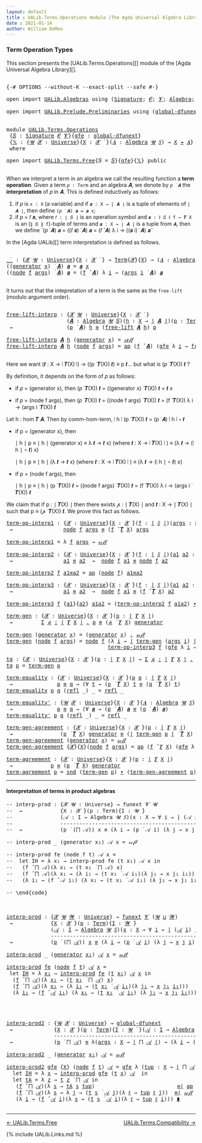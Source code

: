 ```yaml
---
layout: default
title : UALib.Terms.Operations module (The Agda Universal Algebra Library)
date : 2021-01-14
author: William DeMeo
---
```


### <a id="term-operation-types">Term Operation Types</a>

This section presents the [UALib.Terms.Operations][] module of the [Agda Universal Algebra Library][].

<pre class="Agda">

<a id="318" class="Symbol">{-#</a> <a id="322" class="Keyword">OPTIONS</a> <a id="330" class="Pragma">--without-K</a> <a id="342" class="Pragma">--exact-split</a> <a id="356" class="Pragma">--safe</a> <a id="363" class="Symbol">#-}</a>

<a id="368" class="Keyword">open</a> <a id="373" class="Keyword">import</a> <a id="380" href="UALib.Algebras.html" class="Module">UALib.Algebras</a> <a id="395" class="Keyword">using</a> <a id="401" class="Symbol">(</a><a id="402" href="UALib.Algebras.Signatures.html#1457" class="Function">Signature</a><a id="411" class="Symbol">;</a> <a id="413" href="universes.html#613" class="Generalizable">𝓞</a><a id="414" class="Symbol">;</a> <a id="416" href="universes.html#617" class="Generalizable">𝓥</a><a id="417" class="Symbol">;</a> <a id="419" href="UALib.Algebras.Algebras.html#813" class="Function">Algebra</a><a id="426" class="Symbol">;</a> <a id="428" href="UALib.Algebras.Algebras.html#3579" class="Function Operator">_↠_</a><a id="431" class="Symbol">)</a>

<a id="434" class="Keyword">open</a> <a id="439" class="Keyword">import</a> <a id="446" href="UALib.Prelude.Preliminaries.html" class="Module">UALib.Prelude.Preliminaries</a> <a id="474" class="Keyword">using</a> <a id="480" class="Symbol">(</a><a id="481" href="MGS-Subsingleton-Theorems.html#3468" class="Function">global-dfunext</a><a id="495" class="Symbol">;</a> <a id="497" href="universes.html#551" class="Postulate">Universe</a><a id="505" class="Symbol">;</a> <a id="507" href="universes.html#758" class="Function Operator">_̇</a><a id="509" class="Symbol">)</a>


<a id="513" class="Keyword">module</a> <a id="520" href="UALib.Terms.Operations.html" class="Module">UALib.Terms.Operations</a>
 <a id="544" class="Symbol">{</a><a id="545" href="UALib.Terms.Operations.html#545" class="Bound">𝑆</a> <a id="547" class="Symbol">:</a> <a id="549" href="UALib.Algebras.Signatures.html#1457" class="Function">Signature</a> <a id="559" href="universes.html#613" class="Generalizable">𝓞</a> <a id="561" href="universes.html#617" class="Generalizable">𝓥</a><a id="562" class="Symbol">}{</a><a id="564" href="UALib.Terms.Operations.html#564" class="Bound">gfe</a> <a id="568" class="Symbol">:</a> <a id="570" href="MGS-Subsingleton-Theorems.html#3468" class="Function">global-dfunext</a><a id="584" class="Symbol">}</a>
 <a id="587" class="Symbol">{</a><a id="588" href="UALib.Terms.Operations.html#588" class="Bound">𝕏</a> <a id="590" class="Symbol">:</a> <a id="592" class="Symbol">{</a><a id="593" href="UALib.Terms.Operations.html#593" class="Bound">𝓤</a> <a id="595" href="UALib.Terms.Operations.html#595" class="Bound">𝓧</a> <a id="597" class="Symbol">:</a> <a id="599" href="universes.html#551" class="Postulate">Universe</a><a id="607" class="Symbol">}{</a><a id="609" href="UALib.Terms.Operations.html#609" class="Bound">X</a> <a id="611" class="Symbol">:</a> <a id="613" href="UALib.Terms.Operations.html#595" class="Bound">𝓧</a> <a id="615" href="universes.html#758" class="Function Operator">̇</a> <a id="617" class="Symbol">}(</a><a id="619" href="UALib.Terms.Operations.html#619" class="Bound">𝑨</a> <a id="621" class="Symbol">:</a> <a id="623" href="UALib.Algebras.Algebras.html#813" class="Function">Algebra</a> <a id="631" href="UALib.Terms.Operations.html#593" class="Bound">𝓤</a> <a id="633" href="UALib.Terms.Operations.html#545" class="Bound">𝑆</a><a id="634" class="Symbol">)</a> <a id="636" class="Symbol">→</a> <a id="638" href="UALib.Terms.Operations.html#609" class="Bound">X</a> <a id="640" href="UALib.Algebras.Algebras.html#3579" class="Function Operator">↠</a> <a id="642" href="UALib.Terms.Operations.html#619" class="Bound">𝑨</a><a id="643" class="Symbol">}</a>
 <a id="646" class="Keyword">where</a>

<a id="653" class="Keyword">open</a> <a id="658" class="Keyword">import</a> <a id="665" href="UALib.Terms.Free.html" class="Module">UALib.Terms.Free</a><a id="681" class="Symbol">{</a><a id="682" class="Argument">𝑆</a> <a id="684" class="Symbol">=</a> <a id="686" href="UALib.Terms.Operations.html#545" class="Bound">𝑆</a><a id="687" class="Symbol">}{</a><a id="689" href="UALib.Terms.Operations.html#564" class="Bound">gfe</a><a id="692" class="Symbol">}{</a><a id="694" href="UALib.Terms.Operations.html#588" class="Bound">𝕏</a><a id="695" class="Symbol">}</a> <a id="697" class="Keyword">public</a>

</pre>

When we interpret a term in an algebra we call the resulting function a **term operation**.  Given a term `𝑝 : Term` and an algebra 𝑨, we denote by `𝑝 ̇ 𝑨` the **interpretation** of 𝑝 in 𝑨.  This is defined inductively as follows:

1. if 𝑝 is `x : X` (a variable) and if `𝒂 : X → ∣ 𝑨 ∣` is a tuple of elements of `∣ 𝑨 ∣`, then define `(𝑝 ̇ 𝑨) 𝒂 = 𝒂 x`;
2. if 𝑝 = 𝑓 𝒔, where `𝑓 : ∣ 𝑆 ∣` is an operation symbol and `𝒔 : ∥ 𝑆 ∥ f → 𝑻 X` is an (`∥ 𝑆 ∥ f`)-tuple of terms and
    `𝒂 : X → ∣ 𝑨 ∣` is a tuple from `𝑨`, then we define `(𝑝 ̇ 𝑨) 𝒂 = ((𝑓 𝒔) ̇ 𝑨) 𝒂 = (𝑓 ̂ 𝑨) λ i → ((𝒔 i) ̇ 𝑨) 𝒂``

In the [Agda UALib][] term interpretation is defined as follows.

<pre class="Agda">

<a id="_̇_"></a><a id="1383" href="UALib.Terms.Operations.html#1383" class="Function Operator">_̇_</a> <a id="1387" class="Symbol">:</a> <a id="1389" class="Symbol">{</a><a id="1390" href="UALib.Terms.Operations.html#1390" class="Bound">𝓧</a> <a id="1392" href="UALib.Terms.Operations.html#1392" class="Bound">𝓤</a> <a id="1394" class="Symbol">:</a> <a id="1396" href="universes.html#551" class="Postulate">Universe</a><a id="1404" class="Symbol">}{</a><a id="1406" href="UALib.Terms.Operations.html#1406" class="Bound">X</a> <a id="1408" class="Symbol">:</a> <a id="1410" href="UALib.Terms.Operations.html#1390" class="Bound">𝓧</a> <a id="1412" href="universes.html#758" class="Function Operator">̇</a> <a id="1414" class="Symbol">}</a> <a id="1416" class="Symbol">→</a> <a id="1418" href="UALib.Terms.Basic.html#1040" class="Datatype">Term</a><a id="1422" class="Symbol">{</a><a id="1423" href="UALib.Terms.Operations.html#1390" class="Bound">𝓧</a><a id="1424" class="Symbol">}{</a><a id="1426" href="UALib.Terms.Operations.html#1406" class="Bound">X</a><a id="1427" class="Symbol">}</a> <a id="1429" class="Symbol">→</a> <a id="1431" class="Symbol">(</a><a id="1432" href="UALib.Terms.Operations.html#1432" class="Bound">𝑨</a> <a id="1434" class="Symbol">:</a> <a id="1436" href="UALib.Algebras.Algebras.html#813" class="Function">Algebra</a> <a id="1444" href="UALib.Terms.Operations.html#1392" class="Bound">𝓤</a> <a id="1446" href="UALib.Terms.Operations.html#545" class="Bound">𝑆</a><a id="1447" class="Symbol">)</a> <a id="1449" class="Symbol">→</a> <a id="1451" class="Symbol">(</a><a id="1452" href="UALib.Terms.Operations.html#1406" class="Bound">X</a> <a id="1454" class="Symbol">→</a> <a id="1456" href="UALib.Prelude.Preliminaries.html#10371" class="Function Operator">∣</a> <a id="1458" href="UALib.Terms.Operations.html#1432" class="Bound">𝑨</a> <a id="1460" href="UALib.Prelude.Preliminaries.html#10371" class="Function Operator">∣</a><a id="1461" class="Symbol">)</a> <a id="1463" class="Symbol">→</a> <a id="1465" href="UALib.Prelude.Preliminaries.html#10371" class="Function Operator">∣</a> <a id="1467" href="UALib.Terms.Operations.html#1432" class="Bound">𝑨</a> <a id="1469" href="UALib.Prelude.Preliminaries.html#10371" class="Function Operator">∣</a>
<a id="1471" class="Symbol">((</a><a id="1473" href="UALib.Terms.Basic.html#1094" class="InductiveConstructor">generator</a> <a id="1483" href="UALib.Terms.Operations.html#1483" class="Bound">x</a><a id="1484" class="Symbol">)</a> <a id="1486" href="UALib.Terms.Operations.html#1383" class="Function Operator">̇</a> <a id="1488" href="UALib.Terms.Operations.html#1488" class="Bound">𝑨</a><a id="1489" class="Symbol">)</a> <a id="1491" href="UALib.Terms.Operations.html#1491" class="Bound">𝒂</a> <a id="1493" class="Symbol">=</a> <a id="1495" href="UALib.Terms.Operations.html#1491" class="Bound">𝒂</a> <a id="1497" href="UALib.Terms.Operations.html#1483" class="Bound">x</a>
<a id="1499" class="Symbol">((</a><a id="1501" href="UALib.Terms.Basic.html#1123" class="InductiveConstructor">node</a> <a id="1506" href="UALib.Terms.Operations.html#1506" class="Bound">f</a> <a id="1508" href="UALib.Terms.Operations.html#1508" class="Bound">args</a><a id="1512" class="Symbol">)</a> <a id="1514" href="UALib.Terms.Operations.html#1383" class="Function Operator">̇</a> <a id="1516" href="UALib.Terms.Operations.html#1516" class="Bound">𝑨</a><a id="1517" class="Symbol">)</a> <a id="1519" href="UALib.Terms.Operations.html#1519" class="Bound">𝒂</a> <a id="1521" class="Symbol">=</a> <a id="1523" class="Symbol">(</a><a id="1524" href="UALib.Terms.Operations.html#1506" class="Bound">f</a> <a id="1526" href="UALib.Algebras.Algebras.html#3080" class="Function Operator">̂</a> <a id="1528" href="UALib.Terms.Operations.html#1516" class="Bound">𝑨</a><a id="1529" class="Symbol">)</a> <a id="1531" class="Symbol">λ</a> <a id="1533" href="UALib.Terms.Operations.html#1533" class="Bound">i</a> <a id="1535" class="Symbol">→</a> <a id="1537" class="Symbol">(</a><a id="1538" href="UALib.Terms.Operations.html#1508" class="Bound">args</a> <a id="1543" href="UALib.Terms.Operations.html#1533" class="Bound">i</a> <a id="1545" href="UALib.Terms.Operations.html#1383" class="Function Operator">̇</a> <a id="1547" href="UALib.Terms.Operations.html#1516" class="Bound">𝑨</a><a id="1548" class="Symbol">)</a> <a id="1550" href="UALib.Terms.Operations.html#1519" class="Bound">𝒂</a>

</pre>

It turns out that the intepretation of a term is the same as the `free-lift` (modulo argument order).

<pre class="Agda">

<a id="free-lift-interp"></a><a id="1682" href="UALib.Terms.Operations.html#1682" class="Function">free-lift-interp</a> <a id="1699" class="Symbol">:</a> <a id="1701" class="Symbol">{</a><a id="1702" href="UALib.Terms.Operations.html#1702" class="Bound">𝓧</a> <a id="1704" href="UALib.Terms.Operations.html#1704" class="Bound">𝓤</a> <a id="1706" class="Symbol">:</a> <a id="1708" href="universes.html#551" class="Postulate">Universe</a><a id="1716" class="Symbol">}{</a><a id="1718" href="UALib.Terms.Operations.html#1718" class="Bound">X</a> <a id="1720" class="Symbol">:</a> <a id="1722" href="UALib.Terms.Operations.html#1702" class="Bound">𝓧</a> <a id="1724" href="universes.html#758" class="Function Operator">̇</a> <a id="1726" class="Symbol">}</a>
                   <a id="1747" class="Symbol">(</a><a id="1748" href="UALib.Terms.Operations.html#1748" class="Bound">𝑨</a> <a id="1750" class="Symbol">:</a> <a id="1752" href="UALib.Algebras.Algebras.html#813" class="Function">Algebra</a> <a id="1760" href="UALib.Terms.Operations.html#1704" class="Bound">𝓤</a> <a id="1762" href="UALib.Terms.Operations.html#545" class="Bound">𝑆</a><a id="1763" class="Symbol">)(</a><a id="1765" href="UALib.Terms.Operations.html#1765" class="Bound">h</a> <a id="1767" class="Symbol">:</a> <a id="1769" href="UALib.Terms.Operations.html#1718" class="Bound">X</a> <a id="1771" class="Symbol">→</a> <a id="1773" href="UALib.Prelude.Preliminaries.html#10371" class="Function Operator">∣</a> <a id="1775" href="UALib.Terms.Operations.html#1748" class="Bound">𝑨</a> <a id="1777" href="UALib.Prelude.Preliminaries.html#10371" class="Function Operator">∣</a><a id="1778" class="Symbol">)(</a><a id="1780" href="UALib.Terms.Operations.html#1780" class="Bound">p</a> <a id="1782" class="Symbol">:</a> <a id="1784" href="UALib.Terms.Basic.html#1040" class="Datatype">Term</a><a id="1788" class="Symbol">)</a>
 <a id="1791" class="Symbol">→</a>                 <a id="1809" class="Symbol">(</a><a id="1810" href="UALib.Terms.Operations.html#1780" class="Bound">p</a> <a id="1812" href="UALib.Terms.Operations.html#1383" class="Function Operator">̇</a> <a id="1814" href="UALib.Terms.Operations.html#1748" class="Bound">𝑨</a><a id="1815" class="Symbol">)</a> <a id="1817" href="UALib.Terms.Operations.html#1765" class="Bound">h</a> <a id="1819" href="MGS-MLTT.html#4207" class="Datatype Operator">≡</a> <a id="1821" class="Symbol">(</a><a id="1822" href="UALib.Terms.Free.html#1515" class="Function">free-lift</a> <a id="1832" href="UALib.Terms.Operations.html#1748" class="Bound">𝑨</a> <a id="1834" href="UALib.Terms.Operations.html#1765" class="Bound">h</a><a id="1835" class="Symbol">)</a> <a id="1837" href="UALib.Terms.Operations.html#1780" class="Bound">p</a>

<a id="1840" href="UALib.Terms.Operations.html#1682" class="Function">free-lift-interp</a> <a id="1857" href="UALib.Terms.Operations.html#1857" class="Bound">𝑨</a> <a id="1859" href="UALib.Terms.Operations.html#1859" class="Bound">h</a> <a id="1861" class="Symbol">(</a><a id="1862" href="UALib.Terms.Basic.html#1094" class="InductiveConstructor">generator</a> <a id="1872" href="UALib.Terms.Operations.html#1872" class="Bound">x</a><a id="1873" class="Symbol">)</a> <a id="1875" class="Symbol">=</a> <a id="1877" href="MGS-MLTT.html#4221" class="InductiveConstructor">𝓇ℯ𝒻𝓁</a>
<a id="1882" href="UALib.Terms.Operations.html#1682" class="Function">free-lift-interp</a> <a id="1899" href="UALib.Terms.Operations.html#1899" class="Bound">𝑨</a> <a id="1901" href="UALib.Terms.Operations.html#1901" class="Bound">h</a> <a id="1903" class="Symbol">(</a><a id="1904" href="UALib.Terms.Basic.html#1123" class="InductiveConstructor">node</a> <a id="1909" href="UALib.Terms.Operations.html#1909" class="Bound">f</a> <a id="1911" href="UALib.Terms.Operations.html#1911" class="Bound">args</a><a id="1915" class="Symbol">)</a> <a id="1917" class="Symbol">=</a> <a id="1919" href="MGS-MLTT.html#6613" class="Function">ap</a> <a id="1922" class="Symbol">(</a><a id="1923" href="UALib.Terms.Operations.html#1909" class="Bound">f</a> <a id="1925" href="UALib.Algebras.Algebras.html#3080" class="Function Operator">̂</a> <a id="1927" href="UALib.Terms.Operations.html#1899" class="Bound">𝑨</a><a id="1928" class="Symbol">)</a> <a id="1930" class="Symbol">(</a><a id="1931" href="UALib.Terms.Operations.html#564" class="Bound">gfe</a> <a id="1935" class="Symbol">λ</a> <a id="1937" href="UALib.Terms.Operations.html#1937" class="Bound">i</a> <a id="1939" class="Symbol">→</a> <a id="1941" href="UALib.Terms.Operations.html#1682" class="Function">free-lift-interp</a> <a id="1958" href="UALib.Terms.Operations.html#1899" class="Bound">𝑨</a> <a id="1960" href="UALib.Terms.Operations.html#1901" class="Bound">h</a> <a id="1962" class="Symbol">(</a><a id="1963" href="UALib.Terms.Operations.html#1911" class="Bound">args</a> <a id="1968" href="UALib.Terms.Operations.html#1937" class="Bound">i</a><a id="1969" class="Symbol">))</a>

</pre>

Here we want (𝒕 : X → ∣ 𝑻(X) ∣) → ((p ̇ 𝑻(X)) 𝒕) ≡ p 𝒕... but what is (𝑝 ̇ 𝑻(X)) 𝒕 ?

By definition, it depends on the form of 𝑝 as follows:

* if 𝑝 = (generator x), then (𝑝 ̇ 𝑻(X)) 𝒕 = ((generator x) ̇ 𝑻(X)) 𝒕 = 𝒕 x

* if 𝑝 = (node f args), then (𝑝 ̇ 𝑻(X)) 𝒕 = ((node f args) ̇ 𝑻(X)) 𝒕 = (f ̂ 𝑻(X)) λ i → (args i ̇ 𝑻(X)) 𝒕

Let h : hom 𝑻 𝑨. Then by comm-hom-term, ∣ h ∣ (p ̇ 𝑻(X)) 𝒕 = (p ̇ 𝑨) ∣ h ∣ ∘ 𝒕

* if p = (generator x), then

   ∣ h ∣ p ≡ ∣ h ∣ (generator x)
          ≡ λ 𝒕 → 𝒕 x) (where 𝒕 : X → ∣ 𝑻(X) ∣ )
          ≡ (λ 𝒕 → (∣ h ∣ ∘ 𝒕) x)

   ∣ h ∣ p ≡ ∣ h ∣ (λ 𝒕 → 𝒕 x) (where 𝒕 : X → ∣ 𝑻(X) ∣ )
          ≡ (λ 𝒕 → (∣ h ∣ ∘ 𝒕) x)

* if p = (node f args), then

   ∣ h ∣ p ≡ ∣ h ∣  (p ̇ 𝑻(X)) 𝒕 = ((node f args) ̇ 𝑻(X)) 𝒕 = (f ̂ 𝑻(X)) λ i → (args i ̇ 𝑻(X)) 𝒕

We claim that if p : ∣ 𝑻(X) ∣ then there exists 𝓅 : ∣ 𝑻(X) ∣ and 𝒕 : X → ∣ 𝑻(X) ∣ such that p ≡ (𝓅 ̇ 𝑻(X)) 𝒕. We prove this fact as follows.

<pre class="Agda">
<a id="term-op-interp1"></a><a id="2912" href="UALib.Terms.Operations.html#2912" class="Function">term-op-interp1</a> <a id="2928" class="Symbol">:</a> <a id="2930" class="Symbol">{</a><a id="2931" href="UALib.Terms.Operations.html#2931" class="Bound">𝓧</a> <a id="2933" class="Symbol">:</a> <a id="2935" href="universes.html#551" class="Postulate">Universe</a><a id="2943" class="Symbol">}{</a><a id="2945" href="UALib.Terms.Operations.html#2945" class="Bound">X</a> <a id="2947" class="Symbol">:</a> <a id="2949" href="UALib.Terms.Operations.html#2931" class="Bound">𝓧</a> <a id="2951" href="universes.html#758" class="Function Operator">̇</a><a id="2952" class="Symbol">}(</a><a id="2954" href="UALib.Terms.Operations.html#2954" class="Bound">f</a> <a id="2956" class="Symbol">:</a> <a id="2958" href="UALib.Prelude.Preliminaries.html#10371" class="Function Operator">∣</a> <a id="2960" href="UALib.Terms.Operations.html#545" class="Bound">𝑆</a> <a id="2962" href="UALib.Prelude.Preliminaries.html#10371" class="Function Operator">∣</a><a id="2963" class="Symbol">)(</a><a id="2965" href="UALib.Terms.Operations.html#2965" class="Bound">args</a> <a id="2970" class="Symbol">:</a> <a id="2972" href="UALib.Prelude.Preliminaries.html#10452" class="Function Operator">∥</a> <a id="2974" href="UALib.Terms.Operations.html#545" class="Bound">𝑆</a> <a id="2976" href="UALib.Prelude.Preliminaries.html#10452" class="Function Operator">∥</a> <a id="2978" href="UALib.Terms.Operations.html#2954" class="Bound">f</a> <a id="2980" class="Symbol">→</a> <a id="2982" href="UALib.Terms.Basic.html#1040" class="Datatype">Term</a><a id="2986" class="Symbol">)</a>
 <a id="2989" class="Symbol">→</a>                <a id="3006" href="UALib.Terms.Basic.html#1123" class="InductiveConstructor">node</a> <a id="3011" href="UALib.Terms.Operations.html#2954" class="Bound">f</a> <a id="3013" href="UALib.Terms.Operations.html#2965" class="Bound">args</a> <a id="3018" href="MGS-MLTT.html#4207" class="Datatype Operator">≡</a> <a id="3020" class="Symbol">(</a><a id="3021" href="UALib.Terms.Operations.html#2954" class="Bound">f</a> <a id="3023" href="UALib.Algebras.Algebras.html#3080" class="Function Operator">̂</a> <a id="3025" href="UALib.Terms.Free.html#1035" class="Function">𝑻</a> <a id="3027" href="UALib.Terms.Operations.html#2945" class="Bound">X</a><a id="3028" class="Symbol">)</a> <a id="3030" href="UALib.Terms.Operations.html#2965" class="Bound">args</a>

<a id="3036" href="UALib.Terms.Operations.html#2912" class="Function">term-op-interp1</a> <a id="3052" class="Symbol">=</a> <a id="3054" class="Symbol">λ</a> <a id="3056" href="UALib.Terms.Operations.html#3056" class="Bound">f</a> <a id="3058" href="UALib.Terms.Operations.html#3058" class="Bound">args</a> <a id="3063" class="Symbol">→</a> <a id="3065" href="MGS-MLTT.html#4221" class="InductiveConstructor">𝓇ℯ𝒻𝓁</a>

<a id="term-op-interp2"></a><a id="3071" href="UALib.Terms.Operations.html#3071" class="Function">term-op-interp2</a> <a id="3087" class="Symbol">:</a> <a id="3089" class="Symbol">{</a><a id="3090" href="UALib.Terms.Operations.html#3090" class="Bound">𝓧</a> <a id="3092" class="Symbol">:</a> <a id="3094" href="universes.html#551" class="Postulate">Universe</a><a id="3102" class="Symbol">}{</a><a id="3104" href="UALib.Terms.Operations.html#3104" class="Bound">X</a> <a id="3106" class="Symbol">:</a> <a id="3108" href="UALib.Terms.Operations.html#3090" class="Bound">𝓧</a> <a id="3110" href="universes.html#758" class="Function Operator">̇</a><a id="3111" class="Symbol">}(</a><a id="3113" href="UALib.Terms.Operations.html#3113" class="Bound">f</a> <a id="3115" class="Symbol">:</a> <a id="3117" href="UALib.Prelude.Preliminaries.html#10371" class="Function Operator">∣</a> <a id="3119" href="UALib.Terms.Operations.html#545" class="Bound">𝑆</a> <a id="3121" href="UALib.Prelude.Preliminaries.html#10371" class="Function Operator">∣</a><a id="3122" class="Symbol">){</a><a id="3124" href="UALib.Terms.Operations.html#3124" class="Bound">a1</a> <a id="3127" href="UALib.Terms.Operations.html#3127" class="Bound">a2</a> <a id="3130" class="Symbol">:</a> <a id="3132" href="UALib.Prelude.Preliminaries.html#10452" class="Function Operator">∥</a> <a id="3134" href="UALib.Terms.Operations.html#545" class="Bound">𝑆</a> <a id="3136" href="UALib.Prelude.Preliminaries.html#10452" class="Function Operator">∥</a> <a id="3138" href="UALib.Terms.Operations.html#3113" class="Bound">f</a> <a id="3140" class="Symbol">→</a> <a id="3142" href="UALib.Terms.Basic.html#1040" class="Datatype">Term</a><a id="3146" class="Symbol">{</a><a id="3147" href="UALib.Terms.Operations.html#3090" class="Bound">𝓧</a><a id="3148" class="Symbol">}{</a><a id="3150" href="UALib.Terms.Operations.html#3104" class="Bound">X</a><a id="3151" class="Symbol">}}</a>
 <a id="3155" class="Symbol">→</a>                <a id="3172" href="UALib.Terms.Operations.html#3124" class="Bound">a1</a> <a id="3175" href="MGS-MLTT.html#4207" class="Datatype Operator">≡</a> <a id="3177" href="UALib.Terms.Operations.html#3127" class="Bound">a2</a>  <a id="3181" class="Symbol">→</a>  <a id="3184" href="UALib.Terms.Basic.html#1123" class="InductiveConstructor">node</a> <a id="3189" href="UALib.Terms.Operations.html#3113" class="Bound">f</a> <a id="3191" href="UALib.Terms.Operations.html#3124" class="Bound">a1</a> <a id="3194" href="MGS-MLTT.html#4207" class="Datatype Operator">≡</a> <a id="3196" href="UALib.Terms.Basic.html#1123" class="InductiveConstructor">node</a> <a id="3201" href="UALib.Terms.Operations.html#3113" class="Bound">f</a> <a id="3203" href="UALib.Terms.Operations.html#3127" class="Bound">a2</a>

<a id="3207" href="UALib.Terms.Operations.html#3071" class="Function">term-op-interp2</a> <a id="3223" href="UALib.Terms.Operations.html#3223" class="Bound">f</a> <a id="3225" href="UALib.Terms.Operations.html#3225" class="Bound">a1≡a2</a> <a id="3231" class="Symbol">=</a> <a id="3233" href="MGS-MLTT.html#6613" class="Function">ap</a> <a id="3236" class="Symbol">(</a><a id="3237" href="UALib.Terms.Basic.html#1123" class="InductiveConstructor">node</a> <a id="3242" href="UALib.Terms.Operations.html#3223" class="Bound">f</a><a id="3243" class="Symbol">)</a> <a id="3245" href="UALib.Terms.Operations.html#3225" class="Bound">a1≡a2</a>

<a id="term-op-interp3"></a><a id="3252" href="UALib.Terms.Operations.html#3252" class="Function">term-op-interp3</a> <a id="3268" class="Symbol">:</a> <a id="3270" class="Symbol">{</a><a id="3271" href="UALib.Terms.Operations.html#3271" class="Bound">𝓧</a> <a id="3273" class="Symbol">:</a> <a id="3275" href="universes.html#551" class="Postulate">Universe</a><a id="3283" class="Symbol">}{</a><a id="3285" href="UALib.Terms.Operations.html#3285" class="Bound">X</a> <a id="3287" class="Symbol">:</a> <a id="3289" href="UALib.Terms.Operations.html#3271" class="Bound">𝓧</a> <a id="3291" href="universes.html#758" class="Function Operator">̇</a><a id="3292" class="Symbol">}(</a><a id="3294" href="UALib.Terms.Operations.html#3294" class="Bound">f</a> <a id="3296" class="Symbol">:</a> <a id="3298" href="UALib.Prelude.Preliminaries.html#10371" class="Function Operator">∣</a> <a id="3300" href="UALib.Terms.Operations.html#545" class="Bound">𝑆</a> <a id="3302" href="UALib.Prelude.Preliminaries.html#10371" class="Function Operator">∣</a><a id="3303" class="Symbol">){</a><a id="3305" href="UALib.Terms.Operations.html#3305" class="Bound">a1</a> <a id="3308" href="UALib.Terms.Operations.html#3308" class="Bound">a2</a> <a id="3311" class="Symbol">:</a> <a id="3313" href="UALib.Prelude.Preliminaries.html#10452" class="Function Operator">∥</a> <a id="3315" href="UALib.Terms.Operations.html#545" class="Bound">𝑆</a> <a id="3317" href="UALib.Prelude.Preliminaries.html#10452" class="Function Operator">∥</a> <a id="3319" href="UALib.Terms.Operations.html#3294" class="Bound">f</a> <a id="3321" class="Symbol">→</a> <a id="3323" href="UALib.Terms.Basic.html#1040" class="Datatype">Term</a><a id="3327" class="Symbol">}</a>
 <a id="3330" class="Symbol">→</a>                <a id="3347" href="UALib.Terms.Operations.html#3305" class="Bound">a1</a> <a id="3350" href="MGS-MLTT.html#4207" class="Datatype Operator">≡</a> <a id="3352" href="UALib.Terms.Operations.html#3308" class="Bound">a2</a>  <a id="3356" class="Symbol">→</a>  <a id="3359" href="UALib.Terms.Basic.html#1123" class="InductiveConstructor">node</a> <a id="3364" href="UALib.Terms.Operations.html#3294" class="Bound">f</a> <a id="3366" href="UALib.Terms.Operations.html#3305" class="Bound">a1</a> <a id="3369" href="MGS-MLTT.html#4207" class="Datatype Operator">≡</a> <a id="3371" class="Symbol">(</a><a id="3372" href="UALib.Terms.Operations.html#3294" class="Bound">f</a> <a id="3374" href="UALib.Algebras.Algebras.html#3080" class="Function Operator">̂</a> <a id="3376" href="UALib.Terms.Free.html#1035" class="Function">𝑻</a> <a id="3378" href="UALib.Terms.Operations.html#3285" class="Bound">X</a><a id="3379" class="Symbol">)</a> <a id="3381" href="UALib.Terms.Operations.html#3308" class="Bound">a2</a>

<a id="3385" href="UALib.Terms.Operations.html#3252" class="Function">term-op-interp3</a> <a id="3401" href="UALib.Terms.Operations.html#3401" class="Bound">f</a> <a id="3403" class="Symbol">{</a><a id="3404" href="UALib.Terms.Operations.html#3404" class="Bound">a1</a><a id="3406" class="Symbol">}{</a><a id="3408" href="UALib.Terms.Operations.html#3408" class="Bound">a2</a><a id="3410" class="Symbol">}</a> <a id="3412" href="UALib.Terms.Operations.html#3412" class="Bound">a1a2</a> <a id="3417" class="Symbol">=</a> <a id="3419" class="Symbol">(</a><a id="3420" href="UALib.Terms.Operations.html#3071" class="Function">term-op-interp2</a> <a id="3436" href="UALib.Terms.Operations.html#3401" class="Bound">f</a> <a id="3438" href="UALib.Terms.Operations.html#3412" class="Bound">a1a2</a><a id="3442" class="Symbol">)</a> <a id="3444" href="MGS-MLTT.html#5910" class="Function Operator">∙</a> <a id="3446" class="Symbol">(</a><a id="3447" href="UALib.Terms.Operations.html#2912" class="Function">term-op-interp1</a> <a id="3463" href="UALib.Terms.Operations.html#3401" class="Bound">f</a> <a id="3465" href="UALib.Terms.Operations.html#3408" class="Bound">a2</a><a id="3467" class="Symbol">)</a>

<a id="term-gen"></a><a id="3470" href="UALib.Terms.Operations.html#3470" class="Function">term-gen</a> <a id="3479" class="Symbol">:</a> <a id="3481" class="Symbol">{</a><a id="3482" href="UALib.Terms.Operations.html#3482" class="Bound">𝓧</a> <a id="3484" class="Symbol">:</a> <a id="3486" href="universes.html#551" class="Postulate">Universe</a><a id="3494" class="Symbol">}{</a><a id="3496" href="UALib.Terms.Operations.html#3496" class="Bound">X</a> <a id="3498" class="Symbol">:</a> <a id="3500" href="UALib.Terms.Operations.html#3482" class="Bound">𝓧</a> <a id="3502" href="universes.html#758" class="Function Operator">̇</a><a id="3503" class="Symbol">}(</a><a id="3505" href="UALib.Terms.Operations.html#3505" class="Bound">p</a> <a id="3507" class="Symbol">:</a> <a id="3509" href="UALib.Prelude.Preliminaries.html#10371" class="Function Operator">∣</a> <a id="3511" href="UALib.Terms.Free.html#1035" class="Function">𝑻</a> <a id="3513" href="UALib.Terms.Operations.html#3496" class="Bound">X</a> <a id="3515" href="UALib.Prelude.Preliminaries.html#10371" class="Function Operator">∣</a><a id="3516" class="Symbol">)</a>
 <a id="3519" class="Symbol">→</a>         <a id="3529" href="MGS-MLTT.html#3074" class="Function">Σ</a> <a id="3531" href="UALib.Terms.Operations.html#3531" class="Bound">𝓅</a> <a id="3533" href="MGS-MLTT.html#3074" class="Function">꞉</a> <a id="3535" href="UALib.Prelude.Preliminaries.html#10371" class="Function Operator">∣</a> <a id="3537" href="UALib.Terms.Free.html#1035" class="Function">𝑻</a> <a id="3539" href="UALib.Terms.Operations.html#3496" class="Bound">X</a> <a id="3541" href="UALib.Prelude.Preliminaries.html#10371" class="Function Operator">∣</a> <a id="3543" href="MGS-MLTT.html#3074" class="Function">,</a> <a id="3545" href="UALib.Terms.Operations.html#3505" class="Bound">p</a> <a id="3547" href="MGS-MLTT.html#4207" class="Datatype Operator">≡</a> <a id="3549" class="Symbol">(</a><a id="3550" href="UALib.Terms.Operations.html#3531" class="Bound">𝓅</a> <a id="3552" href="UALib.Terms.Operations.html#1383" class="Function Operator">̇</a> <a id="3554" href="UALib.Terms.Free.html#1035" class="Function">𝑻</a> <a id="3556" href="UALib.Terms.Operations.html#3496" class="Bound">X</a><a id="3557" class="Symbol">)</a> <a id="3559" href="UALib.Terms.Basic.html#1094" class="InductiveConstructor">generator</a>

<a id="3570" href="UALib.Terms.Operations.html#3470" class="Function">term-gen</a> <a id="3579" class="Symbol">(</a><a id="3580" href="UALib.Terms.Basic.html#1094" class="InductiveConstructor">generator</a> <a id="3590" href="UALib.Terms.Operations.html#3590" class="Bound">x</a><a id="3591" class="Symbol">)</a> <a id="3593" class="Symbol">=</a> <a id="3595" class="Symbol">(</a><a id="3596" href="UALib.Terms.Basic.html#1094" class="InductiveConstructor">generator</a> <a id="3606" href="UALib.Terms.Operations.html#3590" class="Bound">x</a><a id="3607" class="Symbol">)</a> <a id="3609" href="MGS-MLTT.html#2929" class="InductiveConstructor Operator">,</a> <a id="3611" href="MGS-MLTT.html#4221" class="InductiveConstructor">𝓇ℯ𝒻𝓁</a>
<a id="3616" href="UALib.Terms.Operations.html#3470" class="Function">term-gen</a> <a id="3625" class="Symbol">(</a><a id="3626" href="UALib.Terms.Basic.html#1123" class="InductiveConstructor">node</a> <a id="3631" href="UALib.Terms.Operations.html#3631" class="Bound">f</a> <a id="3633" href="UALib.Terms.Operations.html#3633" class="Bound">args</a><a id="3637" class="Symbol">)</a> <a id="3639" class="Symbol">=</a> <a id="3641" href="UALib.Terms.Basic.html#1123" class="InductiveConstructor">node</a> <a id="3646" href="UALib.Terms.Operations.html#3631" class="Bound">f</a> <a id="3648" class="Symbol">(λ</a> <a id="3651" href="UALib.Terms.Operations.html#3651" class="Bound">i</a> <a id="3653" class="Symbol">→</a> <a id="3655" href="UALib.Prelude.Preliminaries.html#10371" class="Function Operator">∣</a> <a id="3657" href="UALib.Terms.Operations.html#3470" class="Function">term-gen</a> <a id="3666" class="Symbol">(</a><a id="3667" href="UALib.Terms.Operations.html#3633" class="Bound">args</a> <a id="3672" href="UALib.Terms.Operations.html#3651" class="Bound">i</a><a id="3673" class="Symbol">)</a> <a id="3675" href="UALib.Prelude.Preliminaries.html#10371" class="Function Operator">∣</a><a id="3676" class="Symbol">)</a> <a id="3678" href="MGS-MLTT.html#2929" class="InductiveConstructor Operator">,</a>
                                <a id="3712" href="UALib.Terms.Operations.html#3252" class="Function">term-op-interp3</a> <a id="3728" href="UALib.Terms.Operations.html#3631" class="Bound">f</a> <a id="3730" class="Symbol">(</a><a id="3731" href="UALib.Terms.Operations.html#564" class="Bound">gfe</a> <a id="3735" class="Symbol">λ</a> <a id="3737" href="UALib.Terms.Operations.html#3737" class="Bound">i</a> <a id="3739" class="Symbol">→</a> <a id="3741" href="UALib.Prelude.Preliminaries.html#10452" class="Function Operator">∥</a> <a id="3743" href="UALib.Terms.Operations.html#3470" class="Function">term-gen</a> <a id="3752" class="Symbol">(</a><a id="3753" href="UALib.Terms.Operations.html#3633" class="Bound">args</a> <a id="3758" href="UALib.Terms.Operations.html#3737" class="Bound">i</a><a id="3759" class="Symbol">)</a> <a id="3761" href="UALib.Prelude.Preliminaries.html#10452" class="Function Operator">∥</a><a id="3762" class="Symbol">)</a>

<a id="tg"></a><a id="3765" href="UALib.Terms.Operations.html#3765" class="Function">tg</a> <a id="3768" class="Symbol">:</a> <a id="3770" class="Symbol">{</a><a id="3771" href="UALib.Terms.Operations.html#3771" class="Bound">𝓧</a> <a id="3773" class="Symbol">:</a> <a id="3775" href="universes.html#551" class="Postulate">Universe</a><a id="3783" class="Symbol">}{</a><a id="3785" href="UALib.Terms.Operations.html#3785" class="Bound">X</a> <a id="3787" class="Symbol">:</a> <a id="3789" href="UALib.Terms.Operations.html#3771" class="Bound">𝓧</a> <a id="3791" href="universes.html#758" class="Function Operator">̇</a><a id="3792" class="Symbol">}(</a><a id="3794" href="UALib.Terms.Operations.html#3794" class="Bound">p</a> <a id="3796" class="Symbol">:</a> <a id="3798" href="UALib.Prelude.Preliminaries.html#10371" class="Function Operator">∣</a> <a id="3800" href="UALib.Terms.Free.html#1035" class="Function">𝑻</a> <a id="3802" href="UALib.Terms.Operations.html#3785" class="Bound">X</a> <a id="3804" href="UALib.Prelude.Preliminaries.html#10371" class="Function Operator">∣</a><a id="3805" class="Symbol">)</a> <a id="3807" class="Symbol">→</a> <a id="3809" href="MGS-MLTT.html#3074" class="Function">Σ</a> <a id="3811" href="UALib.Terms.Operations.html#3811" class="Bound">𝓅</a> <a id="3813" href="MGS-MLTT.html#3074" class="Function">꞉</a> <a id="3815" href="UALib.Prelude.Preliminaries.html#10371" class="Function Operator">∣</a> <a id="3817" href="UALib.Terms.Free.html#1035" class="Function">𝑻</a> <a id="3819" href="UALib.Terms.Operations.html#3785" class="Bound">X</a> <a id="3821" href="UALib.Prelude.Preliminaries.html#10371" class="Function Operator">∣</a> <a id="3823" href="MGS-MLTT.html#3074" class="Function">,</a> <a id="3825" href="UALib.Terms.Operations.html#3794" class="Bound">p</a> <a id="3827" href="MGS-MLTT.html#4207" class="Datatype Operator">≡</a> <a id="3829" class="Symbol">(</a><a id="3830" href="UALib.Terms.Operations.html#3811" class="Bound">𝓅</a> <a id="3832" href="UALib.Terms.Operations.html#1383" class="Function Operator">̇</a> <a id="3834" href="UALib.Terms.Free.html#1035" class="Function">𝑻</a> <a id="3836" href="UALib.Terms.Operations.html#3785" class="Bound">X</a><a id="3837" class="Symbol">)</a> <a id="3839" href="UALib.Terms.Basic.html#1094" class="InductiveConstructor">generator</a>
<a id="3849" href="UALib.Terms.Operations.html#3765" class="Function">tg</a> <a id="3852" href="UALib.Terms.Operations.html#3852" class="Bound">p</a> <a id="3854" class="Symbol">=</a> <a id="3856" href="UALib.Terms.Operations.html#3470" class="Function">term-gen</a> <a id="3865" href="UALib.Terms.Operations.html#3852" class="Bound">p</a>

<a id="term-equality"></a><a id="3868" href="UALib.Terms.Operations.html#3868" class="Function">term-equality</a> <a id="3882" class="Symbol">:</a> <a id="3884" class="Symbol">{</a><a id="3885" href="UALib.Terms.Operations.html#3885" class="Bound">𝓧</a> <a id="3887" class="Symbol">:</a> <a id="3889" href="universes.html#551" class="Postulate">Universe</a><a id="3897" class="Symbol">}{</a><a id="3899" href="UALib.Terms.Operations.html#3899" class="Bound">X</a> <a id="3901" class="Symbol">:</a> <a id="3903" href="UALib.Terms.Operations.html#3885" class="Bound">𝓧</a> <a id="3905" href="universes.html#758" class="Function Operator">̇</a><a id="3906" class="Symbol">}(</a><a id="3908" href="UALib.Terms.Operations.html#3908" class="Bound">p</a> <a id="3910" href="UALib.Terms.Operations.html#3910" class="Bound">q</a> <a id="3912" class="Symbol">:</a> <a id="3914" href="UALib.Prelude.Preliminaries.html#10371" class="Function Operator">∣</a> <a id="3916" href="UALib.Terms.Free.html#1035" class="Function">𝑻</a> <a id="3918" href="UALib.Terms.Operations.html#3899" class="Bound">X</a> <a id="3920" href="UALib.Prelude.Preliminaries.html#10371" class="Function Operator">∣</a><a id="3921" class="Symbol">)</a>
 <a id="3924" class="Symbol">→</a>              <a id="3939" href="UALib.Terms.Operations.html#3908" class="Bound">p</a> <a id="3941" href="MGS-MLTT.html#4207" class="Datatype Operator">≡</a> <a id="3943" href="UALib.Terms.Operations.html#3910" class="Bound">q</a> <a id="3945" class="Symbol">→</a> <a id="3947" class="Symbol">(∀</a> <a id="3950" href="UALib.Terms.Operations.html#3950" class="Bound">t</a> <a id="3952" class="Symbol">→</a> <a id="3954" class="Symbol">(</a><a id="3955" href="UALib.Terms.Operations.html#3908" class="Bound">p</a> <a id="3957" href="UALib.Terms.Operations.html#1383" class="Function Operator">̇</a> <a id="3959" href="UALib.Terms.Free.html#1035" class="Function">𝑻</a> <a id="3961" href="UALib.Terms.Operations.html#3899" class="Bound">X</a><a id="3962" class="Symbol">)</a> <a id="3964" href="UALib.Terms.Operations.html#3950" class="Bound">t</a> <a id="3966" href="MGS-MLTT.html#4207" class="Datatype Operator">≡</a> <a id="3968" class="Symbol">(</a><a id="3969" href="UALib.Terms.Operations.html#3910" class="Bound">q</a> <a id="3971" href="UALib.Terms.Operations.html#1383" class="Function Operator">̇</a> <a id="3973" href="UALib.Terms.Free.html#1035" class="Function">𝑻</a> <a id="3975" href="UALib.Terms.Operations.html#3899" class="Bound">X</a><a id="3976" class="Symbol">)</a> <a id="3978" href="UALib.Terms.Operations.html#3950" class="Bound">t</a><a id="3979" class="Symbol">)</a>
<a id="3981" href="UALib.Terms.Operations.html#3868" class="Function">term-equality</a> <a id="3995" href="UALib.Terms.Operations.html#3995" class="Bound">p</a> <a id="3997" href="UALib.Terms.Operations.html#3997" class="Bound">q</a> <a id="3999" class="Symbol">(</a><a id="4000" href="UALib.Prelude.Preliminaries.html#5690" class="InductiveConstructor">refl</a> <a id="4005" class="Symbol">_)</a> <a id="4008" class="Symbol">_</a> <a id="4010" class="Symbol">=</a> <a id="4012" href="UALib.Prelude.Preliminaries.html#5690" class="InductiveConstructor">refl</a> <a id="4017" class="Symbol">_</a>

<a id="term-equality&#39;"></a><a id="4020" href="UALib.Terms.Operations.html#4020" class="Function">term-equality&#39;</a> <a id="4035" class="Symbol">:</a> <a id="4037" class="Symbol">{</a><a id="4038" href="UALib.Terms.Operations.html#4038" class="Bound">𝓤</a> <a id="4040" href="UALib.Terms.Operations.html#4040" class="Bound">𝓧</a> <a id="4042" class="Symbol">:</a> <a id="4044" href="universes.html#551" class="Postulate">Universe</a><a id="4052" class="Symbol">}{</a><a id="4054" href="UALib.Terms.Operations.html#4054" class="Bound">X</a> <a id="4056" class="Symbol">:</a> <a id="4058" href="UALib.Terms.Operations.html#4040" class="Bound">𝓧</a> <a id="4060" href="universes.html#758" class="Function Operator">̇</a><a id="4061" class="Symbol">}{</a><a id="4063" href="UALib.Terms.Operations.html#4063" class="Bound">𝑨</a> <a id="4065" class="Symbol">:</a> <a id="4067" href="UALib.Algebras.Algebras.html#813" class="Function">Algebra</a> <a id="4075" href="UALib.Terms.Operations.html#4038" class="Bound">𝓤</a> <a id="4077" href="UALib.Terms.Operations.html#545" class="Bound">𝑆</a><a id="4078" class="Symbol">}(</a><a id="4080" href="UALib.Terms.Operations.html#4080" class="Bound">p</a> <a id="4082" href="UALib.Terms.Operations.html#4082" class="Bound">q</a> <a id="4084" class="Symbol">:</a> <a id="4086" href="UALib.Prelude.Preliminaries.html#10371" class="Function Operator">∣</a> <a id="4088" href="UALib.Terms.Free.html#1035" class="Function">𝑻</a> <a id="4090" href="UALib.Terms.Operations.html#4054" class="Bound">X</a> <a id="4092" href="UALib.Prelude.Preliminaries.html#10371" class="Function Operator">∣</a><a id="4093" class="Symbol">)</a>
 <a id="4096" class="Symbol">→</a>              <a id="4111" href="UALib.Terms.Operations.html#4080" class="Bound">p</a> <a id="4113" href="MGS-MLTT.html#4207" class="Datatype Operator">≡</a> <a id="4115" href="UALib.Terms.Operations.html#4082" class="Bound">q</a> <a id="4117" class="Symbol">→</a> <a id="4119" class="Symbol">(∀</a> <a id="4122" href="UALib.Terms.Operations.html#4122" class="Bound">𝒂</a> <a id="4124" class="Symbol">→</a> <a id="4126" class="Symbol">(</a><a id="4127" href="UALib.Terms.Operations.html#4080" class="Bound">p</a> <a id="4129" href="UALib.Terms.Operations.html#1383" class="Function Operator">̇</a> <a id="4131" href="UALib.Terms.Operations.html#4063" class="Bound">𝑨</a><a id="4132" class="Symbol">)</a> <a id="4134" href="UALib.Terms.Operations.html#4122" class="Bound">𝒂</a> <a id="4136" href="MGS-MLTT.html#4207" class="Datatype Operator">≡</a> <a id="4138" class="Symbol">(</a><a id="4139" href="UALib.Terms.Operations.html#4082" class="Bound">q</a> <a id="4141" href="UALib.Terms.Operations.html#1383" class="Function Operator">̇</a> <a id="4143" href="UALib.Terms.Operations.html#4063" class="Bound">𝑨</a><a id="4144" class="Symbol">)</a> <a id="4146" href="UALib.Terms.Operations.html#4122" class="Bound">𝒂</a><a id="4147" class="Symbol">)</a>
<a id="4149" href="UALib.Terms.Operations.html#4020" class="Function">term-equality&#39;</a> <a id="4164" href="UALib.Terms.Operations.html#4164" class="Bound">p</a> <a id="4166" href="UALib.Terms.Operations.html#4166" class="Bound">q</a> <a id="4168" class="Symbol">(</a><a id="4169" href="UALib.Prelude.Preliminaries.html#5690" class="InductiveConstructor">refl</a> <a id="4174" class="Symbol">_)</a> <a id="4177" class="Symbol">_</a> <a id="4179" class="Symbol">=</a> <a id="4181" href="UALib.Prelude.Preliminaries.html#5690" class="InductiveConstructor">refl</a> <a id="4186" class="Symbol">_</a>

<a id="term-gen-agreement"></a><a id="4189" href="UALib.Terms.Operations.html#4189" class="Function">term-gen-agreement</a> <a id="4208" class="Symbol">:</a> <a id="4210" class="Symbol">{</a><a id="4211" href="UALib.Terms.Operations.html#4211" class="Bound">𝓧</a> <a id="4213" class="Symbol">:</a> <a id="4215" href="universes.html#551" class="Postulate">Universe</a><a id="4223" class="Symbol">}{</a><a id="4225" href="UALib.Terms.Operations.html#4225" class="Bound">X</a> <a id="4227" class="Symbol">:</a> <a id="4229" href="UALib.Terms.Operations.html#4211" class="Bound">𝓧</a> <a id="4231" href="universes.html#758" class="Function Operator">̇</a><a id="4232" class="Symbol">}(</a><a id="4234" href="UALib.Terms.Operations.html#4234" class="Bound">p</a> <a id="4236" class="Symbol">:</a> <a id="4238" href="UALib.Prelude.Preliminaries.html#10371" class="Function Operator">∣</a> <a id="4240" href="UALib.Terms.Free.html#1035" class="Function">𝑻</a> <a id="4242" href="UALib.Terms.Operations.html#4225" class="Bound">X</a> <a id="4244" href="UALib.Prelude.Preliminaries.html#10371" class="Function Operator">∣</a><a id="4245" class="Symbol">)</a>
 <a id="4248" class="Symbol">→</a>               <a id="4264" class="Symbol">(</a><a id="4265" href="UALib.Terms.Operations.html#4234" class="Bound">p</a> <a id="4267" href="UALib.Terms.Operations.html#1383" class="Function Operator">̇</a> <a id="4269" href="UALib.Terms.Free.html#1035" class="Function">𝑻</a> <a id="4271" href="UALib.Terms.Operations.html#4225" class="Bound">X</a><a id="4272" class="Symbol">)</a> <a id="4274" href="UALib.Terms.Basic.html#1094" class="InductiveConstructor">generator</a> <a id="4284" href="MGS-MLTT.html#4207" class="Datatype Operator">≡</a> <a id="4286" class="Symbol">(</a><a id="4287" href="UALib.Prelude.Preliminaries.html#10371" class="Function Operator">∣</a> <a id="4289" href="UALib.Terms.Operations.html#3470" class="Function">term-gen</a> <a id="4298" href="UALib.Terms.Operations.html#4234" class="Bound">p</a> <a id="4300" href="UALib.Prelude.Preliminaries.html#10371" class="Function Operator">∣</a> <a id="4302" href="UALib.Terms.Operations.html#1383" class="Function Operator">̇</a> <a id="4304" href="UALib.Terms.Free.html#1035" class="Function">𝑻</a> <a id="4306" href="UALib.Terms.Operations.html#4225" class="Bound">X</a><a id="4307" class="Symbol">)</a> <a id="4309" href="UALib.Terms.Basic.html#1094" class="InductiveConstructor">generator</a>
<a id="4319" href="UALib.Terms.Operations.html#4189" class="Function">term-gen-agreement</a> <a id="4338" class="Symbol">(</a><a id="4339" href="UALib.Terms.Basic.html#1094" class="InductiveConstructor">generator</a> <a id="4349" href="UALib.Terms.Operations.html#4349" class="Bound">x</a><a id="4350" class="Symbol">)</a> <a id="4352" class="Symbol">=</a> <a id="4354" href="MGS-MLTT.html#4221" class="InductiveConstructor">𝓇ℯ𝒻𝓁</a>
<a id="4359" href="UALib.Terms.Operations.html#4189" class="Function">term-gen-agreement</a> <a id="4378" class="Symbol">{</a><a id="4379" href="UALib.Terms.Operations.html#4379" class="Bound">𝓧</a><a id="4380" class="Symbol">}{</a><a id="4382" href="UALib.Terms.Operations.html#4382" class="Bound">X</a><a id="4383" class="Symbol">}(</a><a id="4385" href="UALib.Terms.Basic.html#1123" class="InductiveConstructor">node</a> <a id="4390" href="UALib.Terms.Operations.html#4390" class="Bound">f</a> <a id="4392" href="UALib.Terms.Operations.html#4392" class="Bound">args</a><a id="4396" class="Symbol">)</a> <a id="4398" class="Symbol">=</a> <a id="4400" href="MGS-MLTT.html#6613" class="Function">ap</a> <a id="4403" class="Symbol">(</a><a id="4404" href="UALib.Terms.Operations.html#4390" class="Bound">f</a> <a id="4406" href="UALib.Algebras.Algebras.html#3080" class="Function Operator">̂</a> <a id="4408" href="UALib.Terms.Free.html#1035" class="Function">𝑻</a> <a id="4410" href="UALib.Terms.Operations.html#4382" class="Bound">X</a><a id="4411" class="Symbol">)</a> <a id="4413" class="Symbol">(</a><a id="4414" href="UALib.Terms.Operations.html#564" class="Bound">gfe</a> <a id="4418" class="Symbol">λ</a> <a id="4420" href="UALib.Terms.Operations.html#4420" class="Bound">x</a> <a id="4422" class="Symbol">→</a> <a id="4424" href="UALib.Terms.Operations.html#4189" class="Function">term-gen-agreement</a> <a id="4443" class="Symbol">(</a><a id="4444" href="UALib.Terms.Operations.html#4392" class="Bound">args</a> <a id="4449" href="UALib.Terms.Operations.html#4420" class="Bound">x</a><a id="4450" class="Symbol">))</a>

<a id="term-agreement"></a><a id="4454" href="UALib.Terms.Operations.html#4454" class="Function">term-agreement</a> <a id="4469" class="Symbol">:</a> <a id="4471" class="Symbol">{</a><a id="4472" href="UALib.Terms.Operations.html#4472" class="Bound">𝓧</a> <a id="4474" class="Symbol">:</a> <a id="4476" href="universes.html#551" class="Postulate">Universe</a><a id="4484" class="Symbol">}{</a><a id="4486" href="UALib.Terms.Operations.html#4486" class="Bound">X</a> <a id="4488" class="Symbol">:</a> <a id="4490" href="UALib.Terms.Operations.html#4472" class="Bound">𝓧</a> <a id="4492" href="universes.html#758" class="Function Operator">̇</a><a id="4493" class="Symbol">}(</a><a id="4495" href="UALib.Terms.Operations.html#4495" class="Bound">p</a> <a id="4497" class="Symbol">:</a> <a id="4499" href="UALib.Prelude.Preliminaries.html#10371" class="Function Operator">∣</a> <a id="4501" href="UALib.Terms.Free.html#1035" class="Function">𝑻</a> <a id="4503" href="UALib.Terms.Operations.html#4486" class="Bound">X</a> <a id="4505" href="UALib.Prelude.Preliminaries.html#10371" class="Function Operator">∣</a><a id="4506" class="Symbol">)</a>
 <a id="4509" class="Symbol">→</a>            <a id="4522" href="UALib.Terms.Operations.html#4495" class="Bound">p</a> <a id="4524" href="MGS-MLTT.html#4207" class="Datatype Operator">≡</a> <a id="4526" class="Symbol">(</a><a id="4527" href="UALib.Terms.Operations.html#4495" class="Bound">p</a> <a id="4529" href="UALib.Terms.Operations.html#1383" class="Function Operator">̇</a> <a id="4531" href="UALib.Terms.Free.html#1035" class="Function">𝑻</a> <a id="4533" href="UALib.Terms.Operations.html#4486" class="Bound">X</a><a id="4534" class="Symbol">)</a> <a id="4536" href="UALib.Terms.Basic.html#1094" class="InductiveConstructor">generator</a>
<a id="4546" href="UALib.Terms.Operations.html#4454" class="Function">term-agreement</a> <a id="4561" href="UALib.Terms.Operations.html#4561" class="Bound">p</a> <a id="4563" class="Symbol">=</a> <a id="4565" href="UALib.Prelude.Preliminaries.html#10456" class="Function">snd</a> <a id="4569" class="Symbol">(</a><a id="4570" href="UALib.Terms.Operations.html#3470" class="Function">term-gen</a> <a id="4579" href="UALib.Terms.Operations.html#4561" class="Bound">p</a><a id="4580" class="Symbol">)</a> <a id="4582" href="MGS-MLTT.html#5910" class="Function Operator">∙</a> <a id="4584" class="Symbol">(</a><a id="4585" href="UALib.Terms.Operations.html#4189" class="Function">term-gen-agreement</a> <a id="4604" href="UALib.Terms.Operations.html#4561" class="Bound">p</a><a id="4605" class="Symbol">)</a><a id="4606" href="MGS-MLTT.html#6125" class="Function Operator">⁻¹</a>
</pre>

-----------------------------------

#### <a id="interpretation-of-terms-in-product-algebras">Interpretation of terms in product algebras</a>

<pre class="Agda">
<a id="4777" class="Comment">-- interp-prod : {𝓧 𝓤 : Universe} → funext 𝓥 𝓤</a>
<a id="4824" class="Comment">--  →            {X : 𝓧 ̇}(p : Term){I : 𝓤 ̇}</a>
<a id="4870" class="Comment">--               (𝒜 : I → Algebra 𝓤 𝑆)(x : X → ∀ i → ∣ (𝒜 i) ∣)</a>
<a id="4934" class="Comment">--               --------------------------------------------------------</a>
<a id="5008" class="Comment">--  →            (p ̇ (⨅ 𝒜)) x ≡ (λ i → (p ̇ 𝒜 i) (λ j → x j i))</a>

<a id="5074" class="Comment">-- interp-prod _ (generator x₁) 𝒜 x = 𝓇ℯ𝒻𝓁</a>

<a id="5118" class="Comment">-- interp-prod fe (node f t) 𝒜 x =</a>
<a id="5153" class="Comment">--  let IH = λ x₁ → interp-prod fe (t x₁) 𝒜 x in</a>
<a id="5202" class="Comment">--   (f ̂ ⨅ 𝒜)(λ x₁ → (t x₁ ̇ ⨅ 𝒜) x)                             ≡⟨ ap (f ̂ ⨅ 𝒜)(fe IH) ⟩</a>
<a id="5293" class="Comment">--   (f ̂ ⨅ 𝒜)(λ x₁ → (λ i₁ → (t x₁ ̇ 𝒜 i₁)(λ j₁ → x j₁ i₁)))     ≡⟨ 𝓇ℯ𝒻𝓁 ⟩</a>
<a id="5369" class="Comment">--   (λ i₁ → (f ̂ 𝒜 i₁) (λ x₁ → (t x₁ ̇ 𝒜 i₁) (λ j₁ → x j₁ i₁)))   ∎</a>

<a id="5439" class="Comment">-- \end{code}</a>



<a id="interp-prod"></a><a id="5456" href="UALib.Terms.Operations.html#5456" class="Function">interp-prod</a> <a id="5468" class="Symbol">:</a> <a id="5470" class="Symbol">{</a><a id="5471" href="UALib.Terms.Operations.html#5471" class="Bound">𝓧</a> <a id="5473" href="UALib.Terms.Operations.html#5473" class="Bound">𝓤</a> <a id="5475" href="UALib.Terms.Operations.html#5475" class="Bound">𝓦</a> <a id="5477" class="Symbol">:</a> <a id="5479" href="universes.html#551" class="Postulate">Universe</a><a id="5487" class="Symbol">}</a> <a id="5489" class="Symbol">→</a> <a id="5491" href="MGS-FunExt-from-Univalence.html#393" class="Function">funext</a> <a id="5498" href="UALib.Terms.Operations.html#561" class="Bound">𝓥</a> <a id="5500" class="Symbol">(</a><a id="5501" href="UALib.Terms.Operations.html#5473" class="Bound">𝓤</a> <a id="5503" href="Agda.Primitive.html#636" class="Function Operator">⊔</a> <a id="5505" href="UALib.Terms.Operations.html#5475" class="Bound">𝓦</a><a id="5506" class="Symbol">)</a>
 <a id="5509" class="Symbol">→</a>            <a id="5522" class="Symbol">{</a><a id="5523" href="UALib.Terms.Operations.html#5523" class="Bound">X</a> <a id="5525" class="Symbol">:</a> <a id="5527" href="UALib.Terms.Operations.html#5471" class="Bound">𝓧</a> <a id="5529" href="universes.html#758" class="Function Operator">̇</a><a id="5530" class="Symbol">}(</a><a id="5532" href="UALib.Terms.Operations.html#5532" class="Bound">p</a> <a id="5534" class="Symbol">:</a> <a id="5536" href="UALib.Terms.Basic.html#1040" class="Datatype">Term</a><a id="5540" class="Symbol">){</a><a id="5542" href="UALib.Terms.Operations.html#5542" class="Bound">I</a> <a id="5544" class="Symbol">:</a> <a id="5546" href="UALib.Terms.Operations.html#5475" class="Bound">𝓦</a> <a id="5548" href="universes.html#758" class="Function Operator">̇</a><a id="5549" class="Symbol">}</a>
              <a id="5565" class="Symbol">(</a><a id="5566" href="UALib.Terms.Operations.html#5566" class="Bound">𝒜</a> <a id="5568" class="Symbol">:</a> <a id="5570" href="UALib.Terms.Operations.html#5542" class="Bound">I</a> <a id="5572" class="Symbol">→</a> <a id="5574" href="UALib.Algebras.Algebras.html#813" class="Function">Algebra</a> <a id="5582" href="UALib.Terms.Operations.html#5473" class="Bound">𝓤</a> <a id="5584" href="UALib.Terms.Operations.html#545" class="Bound">𝑆</a><a id="5585" class="Symbol">)(</a><a id="5587" href="UALib.Terms.Operations.html#5587" class="Bound">x</a> <a id="5589" class="Symbol">:</a> <a id="5591" href="UALib.Terms.Operations.html#5523" class="Bound">X</a> <a id="5593" class="Symbol">→</a> <a id="5595" class="Symbol">∀</a> <a id="5597" href="UALib.Terms.Operations.html#5597" class="Bound">i</a> <a id="5599" class="Symbol">→</a> <a id="5601" href="UALib.Prelude.Preliminaries.html#10371" class="Function Operator">∣</a> <a id="5603" class="Symbol">(</a><a id="5604" href="UALib.Terms.Operations.html#5566" class="Bound">𝒜</a> <a id="5606" href="UALib.Terms.Operations.html#5597" class="Bound">i</a><a id="5607" class="Symbol">)</a> <a id="5609" href="UALib.Prelude.Preliminaries.html#10371" class="Function Operator">∣</a><a id="5610" class="Symbol">)</a>
              <a id="5626" class="Comment">--------------------------------------------------------</a>
 <a id="5684" class="Symbol">→</a>            <a id="5697" class="Symbol">(</a><a id="5698" href="UALib.Terms.Operations.html#5532" class="Bound">p</a> <a id="5700" href="UALib.Terms.Operations.html#1383" class="Function Operator">̇</a> <a id="5702" class="Symbol">(</a><a id="5703" href="UALib.Algebras.Products.html#676" class="Function">⨅</a> <a id="5705" href="UALib.Terms.Operations.html#5566" class="Bound">𝒜</a><a id="5706" class="Symbol">))</a> <a id="5709" href="UALib.Terms.Operations.html#5587" class="Bound">x</a> <a id="5711" href="MGS-MLTT.html#4207" class="Datatype Operator">≡</a> <a id="5713" class="Symbol">(λ</a> <a id="5716" href="UALib.Terms.Operations.html#5716" class="Bound">i</a> <a id="5718" class="Symbol">→</a> <a id="5720" class="Symbol">(</a><a id="5721" href="UALib.Terms.Operations.html#5532" class="Bound">p</a> <a id="5723" href="UALib.Terms.Operations.html#1383" class="Function Operator">̇</a> <a id="5725" href="UALib.Terms.Operations.html#5566" class="Bound">𝒜</a> <a id="5727" href="UALib.Terms.Operations.html#5716" class="Bound">i</a><a id="5728" class="Symbol">)</a> <a id="5730" class="Symbol">(λ</a> <a id="5733" href="UALib.Terms.Operations.html#5733" class="Bound">j</a> <a id="5735" class="Symbol">→</a> <a id="5737" href="UALib.Terms.Operations.html#5587" class="Bound">x</a> <a id="5739" href="UALib.Terms.Operations.html#5733" class="Bound">j</a> <a id="5741" href="UALib.Terms.Operations.html#5716" class="Bound">i</a><a id="5742" class="Symbol">))</a>

<a id="5746" href="UALib.Terms.Operations.html#5456" class="Function">interp-prod</a> <a id="5758" class="Symbol">_</a> <a id="5760" class="Symbol">(</a><a id="5761" href="UALib.Terms.Basic.html#1094" class="InductiveConstructor">generator</a> <a id="5771" href="UALib.Terms.Operations.html#5771" class="Bound">x₁</a><a id="5773" class="Symbol">)</a> <a id="5775" href="UALib.Terms.Operations.html#5775" class="Bound">𝒜</a> <a id="5777" href="UALib.Terms.Operations.html#5777" class="Bound">x</a> <a id="5779" class="Symbol">=</a> <a id="5781" href="MGS-MLTT.html#4221" class="InductiveConstructor">𝓇ℯ𝒻𝓁</a>

<a id="5787" href="UALib.Terms.Operations.html#5456" class="Function">interp-prod</a> <a id="5799" href="UALib.Terms.Operations.html#5799" class="Bound">fe</a> <a id="5802" class="Symbol">(</a><a id="5803" href="UALib.Terms.Basic.html#1123" class="InductiveConstructor">node</a> <a id="5808" href="UALib.Terms.Operations.html#5808" class="Bound">f</a> <a id="5810" href="UALib.Terms.Operations.html#5810" class="Bound">t</a><a id="5811" class="Symbol">)</a> <a id="5813" href="UALib.Terms.Operations.html#5813" class="Bound">𝒜</a> <a id="5815" href="UALib.Terms.Operations.html#5815" class="Bound">x</a> <a id="5817" class="Symbol">=</a>
 <a id="5820" class="Keyword">let</a> <a id="5824" href="UALib.Terms.Operations.html#5824" class="Bound">IH</a> <a id="5827" class="Symbol">=</a> <a id="5829" class="Symbol">λ</a> <a id="5831" href="UALib.Terms.Operations.html#5831" class="Bound">x₁</a> <a id="5834" class="Symbol">→</a> <a id="5836" href="UALib.Terms.Operations.html#5456" class="Function">interp-prod</a> <a id="5848" href="UALib.Terms.Operations.html#5799" class="Bound">fe</a> <a id="5851" class="Symbol">(</a><a id="5852" href="UALib.Terms.Operations.html#5810" class="Bound">t</a> <a id="5854" href="UALib.Terms.Operations.html#5831" class="Bound">x₁</a><a id="5856" class="Symbol">)</a> <a id="5858" href="UALib.Terms.Operations.html#5813" class="Bound">𝒜</a> <a id="5860" href="UALib.Terms.Operations.html#5815" class="Bound">x</a> <a id="5862" class="Keyword">in</a>
  <a id="5867" class="Symbol">(</a><a id="5868" href="UALib.Terms.Operations.html#5808" class="Bound">f</a> <a id="5870" href="UALib.Algebras.Algebras.html#3080" class="Function Operator">̂</a> <a id="5872" href="UALib.Algebras.Products.html#676" class="Function">⨅</a> <a id="5874" href="UALib.Terms.Operations.html#5813" class="Bound">𝒜</a><a id="5875" class="Symbol">)(λ</a> <a id="5879" href="UALib.Terms.Operations.html#5879" class="Bound">x₁</a> <a id="5882" class="Symbol">→</a> <a id="5884" class="Symbol">(</a><a id="5885" href="UALib.Terms.Operations.html#5810" class="Bound">t</a> <a id="5887" href="UALib.Terms.Operations.html#5879" class="Bound">x₁</a> <a id="5890" href="UALib.Terms.Operations.html#1383" class="Function Operator">̇</a> <a id="5892" href="UALib.Algebras.Products.html#676" class="Function">⨅</a> <a id="5894" href="UALib.Terms.Operations.html#5813" class="Bound">𝒜</a><a id="5895" class="Symbol">)</a> <a id="5897" href="UALib.Terms.Operations.html#5815" class="Bound">x</a><a id="5898" class="Symbol">)</a>                             <a id="5928" href="MGS-MLTT.html#5997" class="Function Operator">≡⟨</a> <a id="5931" href="MGS-MLTT.html#6613" class="Function">ap</a> <a id="5934" class="Symbol">(</a><a id="5935" href="UALib.Terms.Operations.html#5808" class="Bound">f</a> <a id="5937" href="UALib.Algebras.Algebras.html#3080" class="Function Operator">̂</a> <a id="5939" href="UALib.Algebras.Products.html#676" class="Function">⨅</a> <a id="5941" href="UALib.Terms.Operations.html#5813" class="Bound">𝒜</a><a id="5942" class="Symbol">)(</a><a id="5944" href="UALib.Terms.Operations.html#5799" class="Bound">fe</a> <a id="5947" href="UALib.Terms.Operations.html#5824" class="Bound">IH</a><a id="5949" class="Symbol">)</a> <a id="5951" href="MGS-MLTT.html#5997" class="Function Operator">⟩</a>
  <a id="5955" class="Symbol">(</a><a id="5956" href="UALib.Terms.Operations.html#5808" class="Bound">f</a> <a id="5958" href="UALib.Algebras.Algebras.html#3080" class="Function Operator">̂</a> <a id="5960" href="UALib.Algebras.Products.html#676" class="Function">⨅</a> <a id="5962" href="UALib.Terms.Operations.html#5813" class="Bound">𝒜</a><a id="5963" class="Symbol">)(λ</a> <a id="5967" href="UALib.Terms.Operations.html#5967" class="Bound">x₁</a> <a id="5970" class="Symbol">→</a> <a id="5972" class="Symbol">(λ</a> <a id="5975" href="UALib.Terms.Operations.html#5975" class="Bound">i₁</a> <a id="5978" class="Symbol">→</a> <a id="5980" class="Symbol">(</a><a id="5981" href="UALib.Terms.Operations.html#5810" class="Bound">t</a> <a id="5983" href="UALib.Terms.Operations.html#5967" class="Bound">x₁</a> <a id="5986" href="UALib.Terms.Operations.html#1383" class="Function Operator">̇</a> <a id="5988" href="UALib.Terms.Operations.html#5813" class="Bound">𝒜</a> <a id="5990" href="UALib.Terms.Operations.html#5975" class="Bound">i₁</a><a id="5992" class="Symbol">)(λ</a> <a id="5996" href="UALib.Terms.Operations.html#5996" class="Bound">j₁</a> <a id="5999" class="Symbol">→</a> <a id="6001" href="UALib.Terms.Operations.html#5815" class="Bound">x</a> <a id="6003" href="UALib.Terms.Operations.html#5996" class="Bound">j₁</a> <a id="6006" href="UALib.Terms.Operations.html#5975" class="Bound">i₁</a><a id="6008" class="Symbol">)))</a>     <a id="6016" href="MGS-MLTT.html#5997" class="Function Operator">≡⟨</a> <a id="6019" href="MGS-MLTT.html#4221" class="InductiveConstructor">𝓇ℯ𝒻𝓁</a> <a id="6024" href="MGS-MLTT.html#5997" class="Function Operator">⟩</a>
  <a id="6028" class="Symbol">(λ</a> <a id="6031" href="UALib.Terms.Operations.html#6031" class="Bound">i₁</a> <a id="6034" class="Symbol">→</a> <a id="6036" class="Symbol">(</a><a id="6037" href="UALib.Terms.Operations.html#5808" class="Bound">f</a> <a id="6039" href="UALib.Algebras.Algebras.html#3080" class="Function Operator">̂</a> <a id="6041" href="UALib.Terms.Operations.html#5813" class="Bound">𝒜</a> <a id="6043" href="UALib.Terms.Operations.html#6031" class="Bound">i₁</a><a id="6045" class="Symbol">)</a> <a id="6047" class="Symbol">(λ</a> <a id="6050" href="UALib.Terms.Operations.html#6050" class="Bound">x₁</a> <a id="6053" class="Symbol">→</a> <a id="6055" class="Symbol">(</a><a id="6056" href="UALib.Terms.Operations.html#5810" class="Bound">t</a> <a id="6058" href="UALib.Terms.Operations.html#6050" class="Bound">x₁</a> <a id="6061" href="UALib.Terms.Operations.html#1383" class="Function Operator">̇</a> <a id="6063" href="UALib.Terms.Operations.html#5813" class="Bound">𝒜</a> <a id="6065" href="UALib.Terms.Operations.html#6031" class="Bound">i₁</a><a id="6067" class="Symbol">)</a> <a id="6069" class="Symbol">(λ</a> <a id="6072" href="UALib.Terms.Operations.html#6072" class="Bound">j₁</a> <a id="6075" class="Symbol">→</a> <a id="6077" href="UALib.Terms.Operations.html#5815" class="Bound">x</a> <a id="6079" href="UALib.Terms.Operations.html#6072" class="Bound">j₁</a> <a id="6082" href="UALib.Terms.Operations.html#6031" class="Bound">i₁</a><a id="6084" class="Symbol">)))</a>   <a id="6090" href="MGS-MLTT.html#6079" class="Function Operator">∎</a>




<a id="interp-prod2"></a><a id="6096" href="UALib.Terms.Operations.html#6096" class="Function">interp-prod2</a> <a id="6109" class="Symbol">:</a> <a id="6111" class="Symbol">{</a><a id="6112" href="UALib.Terms.Operations.html#6112" class="Bound">𝓤</a> <a id="6114" href="UALib.Terms.Operations.html#6114" class="Bound">𝓧</a> <a id="6116" class="Symbol">:</a> <a id="6118" href="universes.html#551" class="Postulate">Universe</a><a id="6126" class="Symbol">}</a> <a id="6128" class="Symbol">→</a> <a id="6130" href="MGS-Subsingleton-Theorems.html#3468" class="Function">global-dfunext</a>
 <a id="6146" class="Symbol">→</a>             <a id="6160" class="Symbol">{</a><a id="6161" href="UALib.Terms.Operations.html#6161" class="Bound">X</a> <a id="6163" class="Symbol">:</a> <a id="6165" href="UALib.Terms.Operations.html#6114" class="Bound">𝓧</a> <a id="6167" href="universes.html#758" class="Function Operator">̇</a><a id="6168" class="Symbol">}(</a><a id="6170" href="UALib.Terms.Operations.html#6170" class="Bound">p</a> <a id="6172" class="Symbol">:</a> <a id="6174" href="UALib.Terms.Basic.html#1040" class="Datatype">Term</a><a id="6178" class="Symbol">){</a><a id="6180" href="UALib.Terms.Operations.html#6180" class="Bound">I</a> <a id="6182" class="Symbol">:</a> <a id="6184" href="UALib.Terms.Operations.html#6112" class="Bound">𝓤</a> <a id="6186" href="universes.html#758" class="Function Operator">̇</a> <a id="6188" class="Symbol">}(</a><a id="6190" href="UALib.Terms.Operations.html#6190" class="Bound">𝒜</a> <a id="6192" class="Symbol">:</a> <a id="6194" href="UALib.Terms.Operations.html#6180" class="Bound">I</a> <a id="6196" class="Symbol">→</a> <a id="6198" href="UALib.Algebras.Algebras.html#813" class="Function">Algebra</a> <a id="6206" href="UALib.Terms.Operations.html#6112" class="Bound">𝓤</a> <a id="6208" href="UALib.Terms.Operations.html#545" class="Bound">𝑆</a><a id="6209" class="Symbol">)</a>
               <a id="6226" class="Comment">----------------------------------------------------------------------</a>
 <a id="6298" class="Symbol">→</a>             <a id="6312" class="Symbol">(</a><a id="6313" href="UALib.Terms.Operations.html#6170" class="Bound">p</a> <a id="6315" href="UALib.Terms.Operations.html#1383" class="Function Operator">̇</a> <a id="6317" href="UALib.Algebras.Products.html#676" class="Function">⨅</a> <a id="6319" href="UALib.Terms.Operations.html#6190" class="Bound">𝒜</a><a id="6320" class="Symbol">)</a> <a id="6322" href="MGS-MLTT.html#4207" class="Datatype Operator">≡</a> <a id="6324" class="Symbol">λ(</a><a id="6326" href="UALib.Terms.Operations.html#6326" class="Bound">args</a> <a id="6331" class="Symbol">:</a> <a id="6333" href="UALib.Terms.Operations.html#6161" class="Bound">X</a> <a id="6335" class="Symbol">→</a> <a id="6337" href="UALib.Prelude.Preliminaries.html#10371" class="Function Operator">∣</a> <a id="6339" href="UALib.Algebras.Products.html#676" class="Function">⨅</a> <a id="6341" href="UALib.Terms.Operations.html#6190" class="Bound">𝒜</a> <a id="6343" href="UALib.Prelude.Preliminaries.html#10371" class="Function Operator">∣</a><a id="6344" class="Symbol">)</a> <a id="6346" class="Symbol">→</a> <a id="6348" class="Symbol">(λ</a> <a id="6351" href="UALib.Terms.Operations.html#6351" class="Bound">i</a> <a id="6353" class="Symbol">→</a> <a id="6355" class="Symbol">(</a><a id="6356" href="UALib.Terms.Operations.html#6170" class="Bound">p</a> <a id="6358" href="UALib.Terms.Operations.html#1383" class="Function Operator">̇</a> <a id="6360" href="UALib.Terms.Operations.html#6190" class="Bound">𝒜</a> <a id="6362" href="UALib.Terms.Operations.html#6351" class="Bound">i</a><a id="6363" class="Symbol">)(λ</a> <a id="6367" href="UALib.Terms.Operations.html#6367" class="Bound">x</a> <a id="6369" class="Symbol">→</a> <a id="6371" href="UALib.Terms.Operations.html#6326" class="Bound">args</a> <a id="6376" href="UALib.Terms.Operations.html#6367" class="Bound">x</a> <a id="6378" href="UALib.Terms.Operations.html#6351" class="Bound">i</a><a id="6379" class="Symbol">))</a>

<a id="6383" href="UALib.Terms.Operations.html#6096" class="Function">interp-prod2</a> <a id="6396" class="Symbol">_</a> <a id="6398" class="Symbol">(</a><a id="6399" href="UALib.Terms.Basic.html#1094" class="InductiveConstructor">generator</a> <a id="6409" href="UALib.Terms.Operations.html#6409" class="Bound">x₁</a><a id="6411" class="Symbol">)</a> <a id="6413" href="UALib.Terms.Operations.html#6413" class="Bound">𝒜</a> <a id="6415" class="Symbol">=</a> <a id="6417" href="MGS-MLTT.html#4221" class="InductiveConstructor">𝓇ℯ𝒻𝓁</a>

<a id="6423" href="UALib.Terms.Operations.html#6096" class="Function">interp-prod2</a> <a id="6436" href="UALib.Terms.Operations.html#6436" class="Bound">gfe</a> <a id="6440" class="Symbol">{</a><a id="6441" href="UALib.Terms.Operations.html#6441" class="Bound">X</a><a id="6442" class="Symbol">}</a> <a id="6444" class="Symbol">(</a><a id="6445" href="UALib.Terms.Basic.html#1123" class="InductiveConstructor">node</a> <a id="6450" href="UALib.Terms.Operations.html#6450" class="Bound">f</a> <a id="6452" href="UALib.Terms.Operations.html#6452" class="Bound">t</a><a id="6453" class="Symbol">)</a> <a id="6455" href="UALib.Terms.Operations.html#6455" class="Bound">𝒜</a> <a id="6457" class="Symbol">=</a> <a id="6459" href="UALib.Terms.Operations.html#6436" class="Bound">gfe</a> <a id="6463" class="Symbol">λ</a> <a id="6465" class="Symbol">(</a><a id="6466" href="UALib.Terms.Operations.html#6466" class="Bound">tup</a> <a id="6470" class="Symbol">:</a> <a id="6472" href="UALib.Terms.Operations.html#6441" class="Bound">X</a> <a id="6474" class="Symbol">→</a> <a id="6476" href="UALib.Prelude.Preliminaries.html#10371" class="Function Operator">∣</a> <a id="6478" href="UALib.Algebras.Products.html#676" class="Function">⨅</a> <a id="6480" href="UALib.Terms.Operations.html#6455" class="Bound">𝒜</a> <a id="6482" href="UALib.Prelude.Preliminaries.html#10371" class="Function Operator">∣</a><a id="6483" class="Symbol">)</a> <a id="6485" class="Symbol">→</a>
  <a id="6489" class="Keyword">let</a> <a id="6493" href="UALib.Terms.Operations.html#6493" class="Bound">IH</a> <a id="6496" class="Symbol">=</a> <a id="6498" class="Symbol">λ</a> <a id="6500" href="UALib.Terms.Operations.html#6500" class="Bound">x</a> <a id="6502" class="Symbol">→</a> <a id="6504" href="UALib.Terms.Operations.html#5456" class="Function">interp-prod</a> <a id="6516" href="UALib.Terms.Operations.html#6436" class="Bound">gfe</a> <a id="6520" class="Symbol">(</a><a id="6521" href="UALib.Terms.Operations.html#6452" class="Bound">t</a> <a id="6523" href="UALib.Terms.Operations.html#6500" class="Bound">x</a><a id="6524" class="Symbol">)</a> <a id="6526" href="UALib.Terms.Operations.html#6455" class="Bound">𝒜</a>  <a id="6529" class="Keyword">in</a>
  <a id="6534" class="Keyword">let</a> <a id="6538" href="UALib.Terms.Operations.html#6538" class="Bound">tA</a> <a id="6541" class="Symbol">=</a> <a id="6543" class="Symbol">λ</a> <a id="6545" href="UALib.Terms.Operations.html#6545" class="Bound">z</a> <a id="6547" class="Symbol">→</a> <a id="6549" href="UALib.Terms.Operations.html#6452" class="Bound">t</a> <a id="6551" href="UALib.Terms.Operations.html#6545" class="Bound">z</a> <a id="6553" href="UALib.Terms.Operations.html#1383" class="Function Operator">̇</a> <a id="6555" href="UALib.Algebras.Products.html#676" class="Function">⨅</a> <a id="6557" href="UALib.Terms.Operations.html#6455" class="Bound">𝒜</a> <a id="6559" class="Keyword">in</a>
   <a id="6565" class="Symbol">(</a><a id="6566" href="UALib.Terms.Operations.html#6450" class="Bound">f</a> <a id="6568" href="UALib.Algebras.Algebras.html#3080" class="Function Operator">̂</a> <a id="6570" href="UALib.Algebras.Products.html#676" class="Function">⨅</a> <a id="6572" href="UALib.Terms.Operations.html#6455" class="Bound">𝒜</a><a id="6573" class="Symbol">)(λ</a> <a id="6577" href="UALib.Terms.Operations.html#6577" class="Bound">s</a> <a id="6579" class="Symbol">→</a> <a id="6581" href="UALib.Terms.Operations.html#6538" class="Bound">tA</a> <a id="6584" href="UALib.Terms.Operations.html#6577" class="Bound">s</a> <a id="6586" href="UALib.Terms.Operations.html#6466" class="Bound">tup</a><a id="6589" class="Symbol">)</a>                          <a id="6616" href="MGS-MLTT.html#5997" class="Function Operator">≡⟨</a> <a id="6619" href="MGS-MLTT.html#6613" class="Function">ap</a> <a id="6622" class="Symbol">(</a><a id="6623" href="UALib.Terms.Operations.html#6450" class="Bound">f</a> <a id="6625" href="UALib.Algebras.Algebras.html#3080" class="Function Operator">̂</a> <a id="6627" href="UALib.Algebras.Products.html#676" class="Function">⨅</a> <a id="6629" href="UALib.Terms.Operations.html#6455" class="Bound">𝒜</a><a id="6630" class="Symbol">)(</a><a id="6632" href="UALib.Terms.Operations.html#6436" class="Bound">gfe</a> <a id="6636" class="Symbol">λ</a> <a id="6638" href="UALib.Terms.Operations.html#6638" class="Bound">x</a> <a id="6640" class="Symbol">→</a> <a id="6642" href="UALib.Terms.Operations.html#6493" class="Bound">IH</a> <a id="6645" href="UALib.Terms.Operations.html#6638" class="Bound">x</a> <a id="6647" href="UALib.Terms.Operations.html#6466" class="Bound">tup</a><a id="6650" class="Symbol">)</a> <a id="6652" href="MGS-MLTT.html#5997" class="Function Operator">⟩</a>
   <a id="6657" class="Symbol">(</a><a id="6658" href="UALib.Terms.Operations.html#6450" class="Bound">f</a> <a id="6660" href="UALib.Algebras.Algebras.html#3080" class="Function Operator">̂</a> <a id="6662" href="UALib.Algebras.Products.html#676" class="Function">⨅</a> <a id="6664" href="UALib.Terms.Operations.html#6455" class="Bound">𝒜</a><a id="6665" class="Symbol">)(λ</a> <a id="6669" href="UALib.Terms.Operations.html#6669" class="Bound">s</a> <a id="6671" class="Symbol">→</a> <a id="6673" class="Symbol">λ</a> <a id="6675" href="UALib.Terms.Operations.html#6675" class="Bound">j</a> <a id="6677" class="Symbol">→</a> <a id="6679" class="Symbol">(</a><a id="6680" href="UALib.Terms.Operations.html#6452" class="Bound">t</a> <a id="6682" href="UALib.Terms.Operations.html#6669" class="Bound">s</a> <a id="6684" href="UALib.Terms.Operations.html#1383" class="Function Operator">̇</a> <a id="6686" href="UALib.Terms.Operations.html#6455" class="Bound">𝒜</a> <a id="6688" href="UALib.Terms.Operations.html#6675" class="Bound">j</a><a id="6689" class="Symbol">)(λ</a> <a id="6693" href="UALib.Terms.Operations.html#6693" class="Bound">ℓ</a> <a id="6695" class="Symbol">→</a> <a id="6697" href="UALib.Terms.Operations.html#6466" class="Bound">tup</a> <a id="6701" href="UALib.Terms.Operations.html#6693" class="Bound">ℓ</a> <a id="6703" href="UALib.Terms.Operations.html#6675" class="Bound">j</a><a id="6704" class="Symbol">))</a>  <a id="6708" href="MGS-MLTT.html#5997" class="Function Operator">≡⟨</a> <a id="6711" href="MGS-MLTT.html#4221" class="InductiveConstructor">𝓇ℯ𝒻𝓁</a> <a id="6716" href="MGS-MLTT.html#5997" class="Function Operator">⟩</a>
   <a id="6721" class="Symbol">(λ</a> <a id="6724" href="UALib.Terms.Operations.html#6724" class="Bound">i</a> <a id="6726" class="Symbol">→</a> <a id="6728" class="Symbol">(</a><a id="6729" href="UALib.Terms.Operations.html#6450" class="Bound">f</a> <a id="6731" href="UALib.Algebras.Algebras.html#3080" class="Function Operator">̂</a> <a id="6733" href="UALib.Terms.Operations.html#6455" class="Bound">𝒜</a> <a id="6735" href="UALib.Terms.Operations.html#6724" class="Bound">i</a><a id="6736" class="Symbol">)(λ</a> <a id="6740" href="UALib.Terms.Operations.html#6740" class="Bound">s</a> <a id="6742" class="Symbol">→</a> <a id="6744" class="Symbol">(</a><a id="6745" href="UALib.Terms.Operations.html#6452" class="Bound">t</a> <a id="6747" href="UALib.Terms.Operations.html#6740" class="Bound">s</a> <a id="6749" href="UALib.Terms.Operations.html#1383" class="Function Operator">̇</a> <a id="6751" href="UALib.Terms.Operations.html#6455" class="Bound">𝒜</a> <a id="6753" href="UALib.Terms.Operations.html#6724" class="Bound">i</a><a id="6754" class="Symbol">)(λ</a> <a id="6758" href="UALib.Terms.Operations.html#6758" class="Bound">ℓ</a> <a id="6760" class="Symbol">→</a> <a id="6762" href="UALib.Terms.Operations.html#6466" class="Bound">tup</a> <a id="6766" href="UALib.Terms.Operations.html#6758" class="Bound">ℓ</a> <a id="6768" href="UALib.Terms.Operations.html#6724" class="Bound">i</a><a id="6769" class="Symbol">)))</a> <a id="6773" href="MGS-MLTT.html#6079" class="Function Operator">∎</a>

</pre>

--------------------------------------

[← UALib.Terms.Free](UALib.Terms.Free.html)
<span style="float:right;">[UALib.Terms.Compatibility →](UALib.Terms.Compatibility.html)</span>

{% include UALib.Links.md %}

